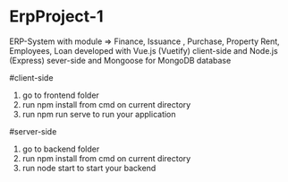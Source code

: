 # ErpProject-1
ERP-System with module => Finance, Issuance , Purchase, Property Rent, Employees, Loan  developed with Vue.js (Vuetify) client-side and Node.js (Express) sever-side and Mongoose for MongoDB database

#client-side
1) go to frontend folder
2) run npm install from cmd on current directory
3) run npm run serve to run your application

#server-side
1) go to backend folder
2) run npm install from cmd on current directory
3) run node start to start your backend 